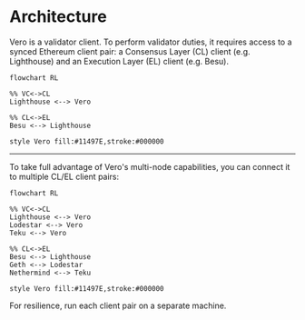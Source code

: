 # Architecture

Vero is a validator client. To perform validator duties,
it requires access to a synced Ethereum client pair:
a Consensus Layer (CL) client (e.g. Lighthouse)
and an Execution Layer (EL) client (e.g. Besu).

```mermaid
flowchart RL

%% VC<->CL
Lighthouse <--> Vero

%% CL<->EL
Besu <--> Lighthouse

style Vero fill:#11497E,stroke:#000000
```

___

To take full advantage of Vero's multi-node capabilities, you can connect
it to multiple CL/EL client pairs:

```mermaid
flowchart RL

%% VC<->CL
Lighthouse <--> Vero
Lodestar <--> Vero
Teku <--> Vero

%% CL<->EL
Besu <--> Lighthouse
Geth <--> Lodestar
Nethermind <--> Teku

style Vero fill:#11497E,stroke:#000000
```

For resilience, run each client pair on a separate machine.

